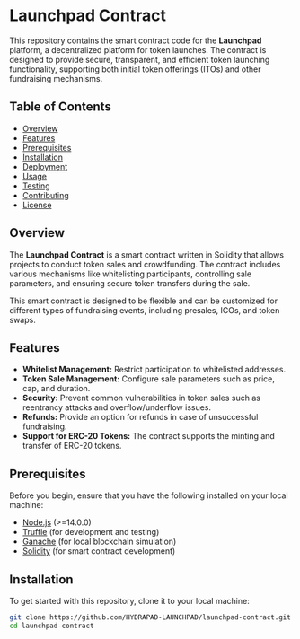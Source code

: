 # Launchpad Contract

This repository contains the smart contract code for the **Launchpad** platform, a decentralized platform for token launches. The contract is designed to provide secure, transparent, and efficient token launching functionality, supporting both initial token offerings (ITOs) and other fundraising mechanisms.

## Table of Contents

- [Overview](#overview)
- [Features](#features)
- [Prerequisites](#prerequisites)
- [Installation](#installation)
- [Deployment](#deployment)
- [Usage](#usage)
- [Testing](#testing)
- [Contributing](#contributing)
- [License](#license)

## Overview

The **Launchpad Contract** is a smart contract written in Solidity that allows projects to conduct token sales and crowdfunding. The contract includes various mechanisms like whitelisting participants, controlling sale parameters, and ensuring secure token transfers during the sale.

This smart contract is designed to be flexible and can be customized for different types of fundraising events, including presales, ICOs, and token swaps.

## Features

- **Whitelist Management:** Restrict participation to whitelisted addresses.
- **Token Sale Management:** Configure sale parameters such as price, cap, and duration.
- **Security:** Prevent common vulnerabilities in token sales such as reentrancy attacks and overflow/underflow issues.
- **Refunds:** Provide an option for refunds in case of unsuccessful fundraising.
- **Support for ERC-20 Tokens:** The contract supports the minting and transfer of ERC-20 tokens.

## Prerequisites

Before you begin, ensure that you have the following installed on your local machine:

- [Node.js](https://nodejs.org/) (>=14.0.0)
- [Truffle](https://www.trufflesuite.com/truffle) (for development and testing)
- [Ganache](https://www.trufflesuite.com/ganache) (for local blockchain simulation)
- [Solidity](https://soliditylang.org/) (for smart contract development)

## Installation

To get started with this repository, clone it to your local machine:

```bash
git clone https://github.com/HYDRAPAD-LAUNCHPAD/launchpad-contract.git
cd launchpad-contract

